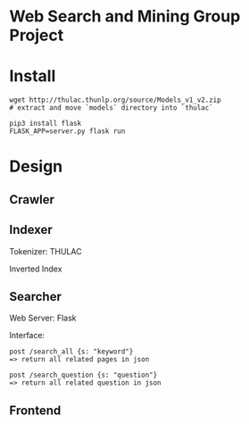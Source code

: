 Web Search and Mining Group Project
========

# Install

```
wget http://thulac.thunlp.org/source/Models_v1_v2.zip
# extract and move `models` directory into `thulac`

pip3 install flask
FLASK_APP=server.py flask run
```

# Design

## Crawler

## Indexer
Tokenizer: THULAC

Inverted Index

## Searcher
Web Server: Flask

Interface:

```
post /search_all {s: "keyword"}
=> return all related pages in json

post /search_question {s: "question"}
=> return all related question in json
```

## Frontend
